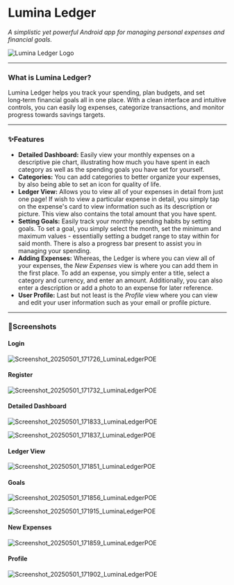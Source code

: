 # Lumina Ledger 

_A simplistic yet powerful Android app for managing personal expenses and financial goals._

![Lumina Ledger Logo](https://github.com/user-attachments/assets/ee122a2a-4019-4800-9f0a-d3fcd460918b)


--- 

### What is Lumina Ledger?
Lumina Ledger helps you track your spending, plan budgets, and set long‑term financial goals all in one place. With a clean interface and intuitive controls, you can easily log expenses, categorize transactions, and monitor progress towards savings targets.

---

### ✨Features
- **Detailed Dashboard:** Easily view your monthly expenses on a descriptive pie chart, illustrating how much you have spent in each category as well as the spending goals you have set for yourself. 
- **Categories:** You can add categories to better organize your expenses, by also being able to set an icon for quality of life.
- **Ledger View:** Allows you to view all of your expenses in detail from just one page! If wish to view a particular expense in detail, you simply tap on the expense's card to view information such as its description or picture. This view also contains the total amount that you have spent.
- **Setting Goals:** Easily track your monthly spending habits by setting goals. To set a goal, you simply select the month, set the minimum and maximum values - essentially setting a budget range to stay within for said month. There is also a progress bar present to assist you in managing your spending.
- **Adding Expenses:** Whereas, the Ledger is where you can view all of your expenses, the *New Expenses* view is where you can add them in the first place. To add an expense, you simply enter a title, select a category and currency, and enter an amount. Additionally, you can also enter a description or add a photo to an expense for later reference. 
- **User Profile:** Last but not least is the *Profile* view where you can view and edit your user information such as your email or profile picture. 

---

### 📸Screenshots

#### Login
![Screenshot_20250501_171726_LuminaLedgerPOE](https://github.com/user-attachments/assets/7e779191-0571-489d-9dac-081c56e145a9)


#### Register
![Screenshot_20250501_171732_LuminaLedgerPOE](https://github.com/user-attachments/assets/db174f47-12a2-46b3-9a4b-56a2a1d4b9cb)


#### Detailed Dashboard
![Screenshot_20250501_171833_LuminaLedgerPOE](https://github.com/user-attachments/assets/c96d0261-5632-4a5f-ac7a-58e73cb18103)

![Screenshot_20250501_171837_LuminaLedgerPOE](https://github.com/user-attachments/assets/34bf3b3c-e91d-44e5-a71b-f3d5a8a8a4e1)


#### Ledger View
![Screenshot_20250501_171851_LuminaLedgerPOE](https://github.com/user-attachments/assets/c0d4082b-8606-433b-9280-b183171a6237)


#### Goals
![Screenshot_20250501_171856_LuminaLedgerPOE](https://github.com/user-attachments/assets/f43fff0b-f89e-4112-b654-6a1ab43619df)

![Screenshot_20250501_171915_LuminaLedgerPOE](https://github.com/user-attachments/assets/68931042-43e1-4ab5-abec-d1adaec889a9)


#### New Expenses
![Screenshot_20250501_171859_LuminaLedgerPOE](https://github.com/user-attachments/assets/d6c60479-28d8-49e5-94ea-556bf4b5ebf8)


#### Profile
![Screenshot_20250501_171902_LuminaLedgerPOE](https://github.com/user-attachments/assets/ca1a39d2-cfc7-4c89-ad8e-f3d8b368581e)

